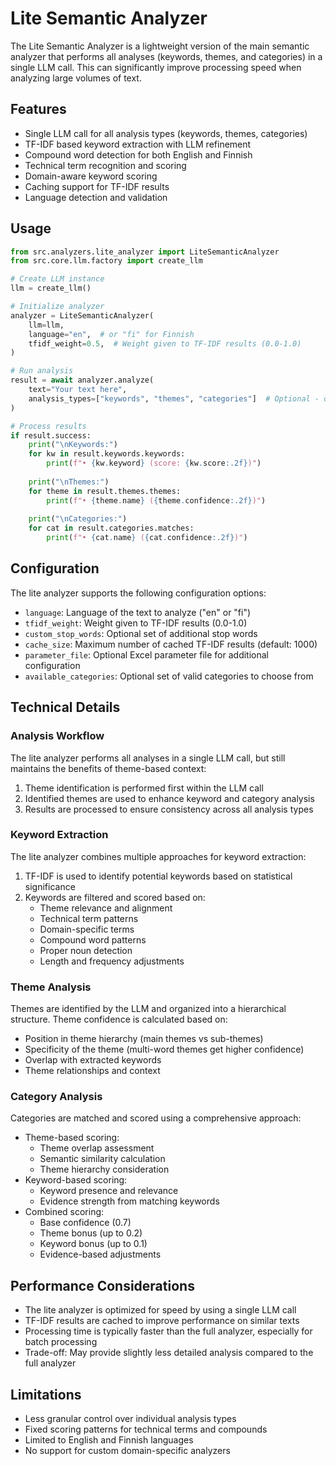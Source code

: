 # Lite Semantic Analyzer

The Lite Semantic Analyzer is a lightweight version of the main semantic analyzer that performs all analyses (keywords, themes, and categories) in a single LLM call. This can significantly improve processing speed when analyzing large volumes of text.

## Features

- Single LLM call for all analysis types (keywords, themes, categories)
- TF-IDF based keyword extraction with LLM refinement
- Compound word detection for both English and Finnish
- Technical term recognition and scoring
- Domain-aware keyword scoring
- Caching support for TF-IDF results
- Language detection and validation

## Usage

```python
from src.analyzers.lite_analyzer import LiteSemanticAnalyzer
from src.core.llm.factory import create_llm

# Create LLM instance
llm = create_llm()

# Initialize analyzer
analyzer = LiteSemanticAnalyzer(
    llm=llm,
    language="en",  # or "fi" for Finnish
    tfidf_weight=0.5,  # Weight given to TF-IDF results (0.0-1.0)
)

# Run analysis
result = await analyzer.analyze(
    text="Your text here",
    analysis_types=["keywords", "themes", "categories"]  # Optional - defaults to all types
)

# Process results
if result.success:
    print("\nKeywords:")
    for kw in result.keywords.keywords:
        print(f"• {kw.keyword} (score: {kw.score:.2f})")
    
    print("\nThemes:")
    for theme in result.themes.themes:
        print(f"• {theme.name} ({theme.confidence:.2f})")
        
    print("\nCategories:")
    for cat in result.categories.matches:
        print(f"• {cat.name} ({cat.confidence:.2f})")
```

## Configuration

The lite analyzer supports the following configuration options:

- `language`: Language of the text to analyze ("en" or "fi")
- `tfidf_weight`: Weight given to TF-IDF results (0.0-1.0)
- `custom_stop_words`: Optional set of additional stop words
- `cache_size`: Maximum number of cached TF-IDF results (default: 1000)
- `parameter_file`: Optional Excel parameter file for additional configuration
- `available_categories`: Optional set of valid categories to choose from

## Technical Details

### Analysis Workflow

The lite analyzer performs all analyses in a single LLM call, but still maintains the benefits of theme-based context:

1. Theme identification is performed first within the LLM call
2. Identified themes are used to enhance keyword and category analysis
3. Results are processed to ensure consistency across all analysis types

### Keyword Extraction

The lite analyzer combines multiple approaches for keyword extraction:

1. TF-IDF is used to identify potential keywords based on statistical significance
2. Keywords are filtered and scored based on:
   - Theme relevance and alignment
   - Technical term patterns
   - Domain-specific terms
   - Compound word patterns
   - Proper noun detection
   - Length and frequency adjustments

### Theme Analysis

Themes are identified by the LLM and organized into a hierarchical structure. Theme confidence is calculated based on:

- Position in theme hierarchy (main themes vs sub-themes)
- Specificity of the theme (multi-word themes get higher confidence)
- Overlap with extracted keywords
- Theme relationships and context

### Category Analysis

Categories are matched and scored using a comprehensive approach:

- Theme-based scoring:
  - Theme overlap assessment
  - Semantic similarity calculation
  - Theme hierarchy consideration
- Keyword-based scoring:
  - Keyword presence and relevance
  - Evidence strength from matching keywords
- Combined scoring:
  - Base confidence (0.7)
  - Theme bonus (up to 0.2)
  - Keyword bonus (up to 0.1)
  - Evidence-based adjustments

## Performance Considerations

- The lite analyzer is optimized for speed by using a single LLM call
- TF-IDF results are cached to improve performance on similar texts
- Processing time is typically faster than the full analyzer, especially for batch processing
- Trade-off: May provide slightly less detailed analysis compared to the full analyzer

## Limitations

- Less granular control over individual analysis types
- Fixed scoring patterns for technical terms and compounds
- Limited to English and Finnish languages
- No support for custom domain-specific analyzers 